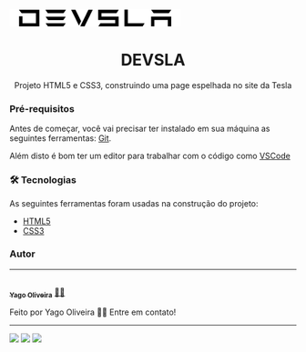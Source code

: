<img src="/assets/images/logo.png">
<h1 align="center">DEVSLA</h1>

</h1>
<p align="center">Projeto HTML5 e CSS3, construindo uma page espelhada no site da Tesla</p>

### Pré-requisitos

Antes de começar, você vai precisar ter instalado em sua máquina as seguintes ferramentas: [Git](https://git-scm.com).

Além disto é bom ter um editor para trabalhar com o código como [VSCode](https://code.visualstudio.com/)

### 🛠 Tecnologias

As seguintes ferramentas foram usadas na construção do projeto:

- [HTML5](https://www.w3schools.com/html/)
- [CSS3](https://www.w3schools.com/css/)

### Autor
---

<a href="https://www.linkedin.com/in/yago-oliveira-b32856177/">
 <img style="border-radius: 50%;" src="https://avatars.githubusercontent.com/u/38442850?v=4" width="100px;" alt=""/>
 <br />
 <sub><b>Yago Oliveira</b></sub></a> <a href="https://www.linkedin.com/in/yago-oliveira-b32856177/" title="LinkedIn">👨‍💼</a>


Feito por Yago Oliveira 👋🏽 Entre em contato!

------------
<a href="https://api.whatsapp.com/send?phone=5521997977029"><img src="https://img.shields.io/badge/WhatsApp-25D366?style=for-the-badge&logo=whatsapp&logoColor=white"></a>
<a href="https://www.instagram.com/_yago.oc/"><img src="https://img.shields.io/badge/Instagram-E4405F?style=for-the-badge&logo=instagram&logoColor=white"></a>
<a href="https://yago.dev@outlook.com"><img src="https://img.shields.io/badge/Microsoft_Outlook-0078D4?style=for-the-badge&logo=microsoft-outlook&logoColor=white"></a>
